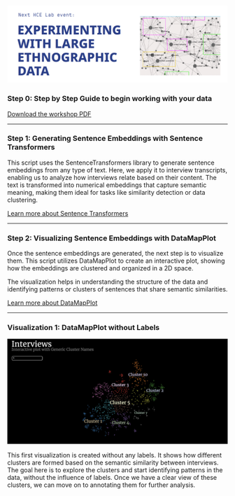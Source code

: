 ![Logo](./Images/Logo.png)


### Step 0: Step by Step Guide to begin working with your data

[Download the workshop PDF](https://github.com/Human-Centered-Engineering-Lab/EXPERIMENTING-WITH-LARGE-ETHNOGRAPHIC-DATA-workshop/raw/main/Images/StepbyStep%20Prep_Workshop%2002-10_HCELab.pdf)

---

### Step 1: Generating Sentence Embeddings with Sentence Transformers

This script uses the SentenceTransformers library to generate sentence embeddings from any type of text. Here, we apply it to interview transcripts, enabling us to analyze how interviews relate based on their content. The text is transformed into numerical embeddings that capture semantic meaning, making them ideal for tasks like similarity detection or data clustering.

[Learn more about Sentence Transformers](https://sbert.net/docs/sentence_transformer/pretrained_models.html)

---

### Step 2: Visualizing Sentence Embeddings with DataMapPlot

Once the sentence embeddings are generated, the next step is to visualize them. This script utilizes DataMapPlot to create an interactive plot, showing how the embeddings are clustered and organized in a 2D space.

The visualization helps in understanding the structure of the data and identifying patterns or clusters of sentences that share semantic similarities.

[Learn more about DataMapPlot](https://datamapplot.readthedocs.io/en/latest/)

---

### Visualization 1: DataMapPlot without Labels

![DataMapPlot without Labels](./Images/Nolabels.png)

This first visualization is created without any labels. It shows how different clusters are formed based on the semantic similarity between interviews. The goal here is to explore the clusters and start identifying patterns in the data, without the influence of labels. Once we have a clear view of these clusters, we can move on to annotating them for further analysis.

